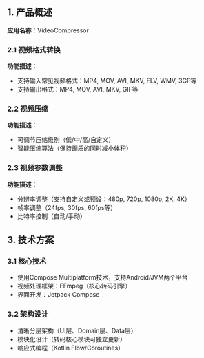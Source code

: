 ## 1. 产品概述

**应用名称**：VideoCompressor

### 2.1 视频格式转换

**功能描述**：

- 支持输入常见视频格式：MP4, MOV, AVI, MKV, FLV, WMV, 3GP等
- 支持输出格式：MP4, MOV, AVI, MKV, GIF等

### 2.2 视频压缩

**功能描述**：

- 可调节压缩级别（低/中/高/自定义）
- 智能压缩算法（保持画质的同时减小体积）

### 2.3 视频参数调整

**功能描述**：

- 分辨率调整（支持自定义或预设：480p, 720p, 1080p, 2K, 4K）
- 帧率调整（24fps, 30fps, 60fps等）
- 比特率控制（自动/手动）

## 3. 技术方案

### 3.1 核心技术

- 使用Compose Multiplatform技术，支持Android/JVM两个平台
- 视频处理框架：FFmpeg（核心转码引擎）
- 界面开发：Jetpack Compose

### 3.2 架构设计

- 清晰分层架构（UI层、Domain层、Data层）
- 模块化设计（转码核心模块可独立更新）
- 响应式编程（Kotlin Flow/Coroutines）
